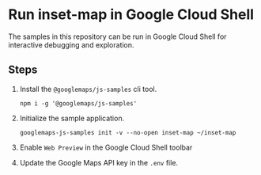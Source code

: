 # Run inset-map in Google Cloud Shell

The samples in this repository can be run in Google Cloud Shell for interactive debugging and exploration.

## Steps

1. Install the `@googlemaps/js-samples` cli tool.

    ```
    npm i -g '@googlemaps/js-samples'
    ```
1. Initialize the sample application. 
    ```
    googlemaps-js-samples init -v --no-open inset-map ~/inset-map
    ```
1. Enable `Web Preview` in the Google Cloud Shell toolbar
1. Update the Google Maps API key in the `.env` file.
